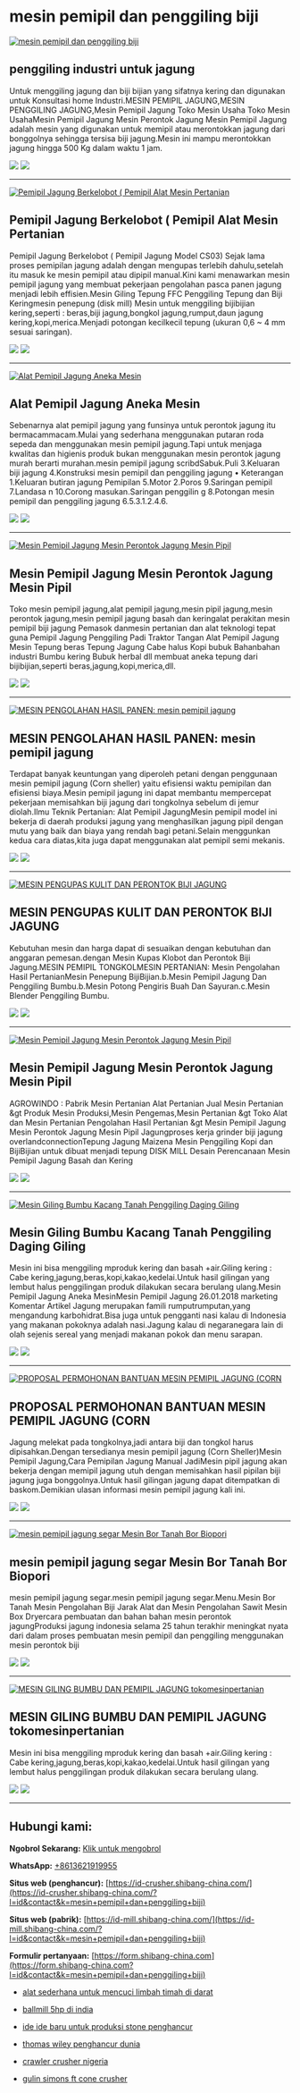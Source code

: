 # mesin pemipil dan penggiling biji

<a href="https://swt.shibang-china.com/?l=id&img&k=mesin+pemipil+dan+penggiling+biji" target="_blank">![mesin pemipil dan penggiling biji](http://static.shibang-china.com/all-800x300/1219.jpg)</a>

## penggiling industri untuk jagung
Untuk menggiling jagung dan biji bijian yang sifatnya kering dan digunakan untuk Konsultasi home Industri.MESIN PEMIPIL JAGUNG,MESIN PENGGILING JAGUNG,Mesin Pemipil Jagung Toko Mesin Usaha Toko Mesin UsahaMesin Pemipil Jagung Mesin Perontok Jagung Mesin Pemipil Jagung adalah mesin yang digunakan untuk memipil atau merontokkan jagung dari bonggolnya sehingga tersisa biji jagung.Mesin ini mampu merontokkan jagung hingga 500 Kg dalam waktu 1 jam.


<a href="https://whatsapp.shibangsoft.com/WhatsApp.php" target="_blank" title="WhatsApp">![](http://static.shibang-china.com/icon/whatsapp.png)</a> <a href="https://swt.shibang-china.com/?l=id&icon&k=mesin+pemipil+dan+penggiling+biji" target="_blank">![](http://static.shibang-china.com/icon/chat-id.png)</a>

---

<a href="https://swt.shibang-china.com/?l=id&img&k=mesin+pemipil+dan+penggiling+biji" target="_blank">![Pemipil Jagung Berkelobot ( Pemipil Alat Mesin Pertanian](http://static.shibang-china.com/all-800x300/416.jpg)</a>

## Pemipil Jagung Berkelobot ( Pemipil Alat Mesin Pertanian
Pemipil Jagung Berkelobot ( Pemipil Jagung Model CS03) Sejak lama proses pemipilan jagung adalah dengan mengupas terlebih dahulu,setelah itu masuk ke mesin pemipil atau dipipil manual.Kini kami menawarkan mesin pemipil jagung yang membuat pekerjaan pengolahan pasca panen jagung menjadi lebih effisien.Mesin Giling Tepung FFC Penggiling Tepung dan Biji Keringmesin penepung (disk mill) Mesin untuk menggiling bijibijian kering,seperti : beras,biji jagung,bongkol jagung,rumput,daun jagung kering,kopi,merica.Menjadi potongan kecilkecil tepung (ukuran 0,6 ~ 4 mm sesuai saringan).


<a href="https://whatsapp.shibangsoft.com/WhatsApp.php" target="_blank" title="WhatsApp">![](http://static.shibang-china.com/icon/whatsapp.png)</a> <a href="https://swt.shibang-china.com/?l=id&icon&k=mesin+pemipil+dan+penggiling+biji" target="_blank">![](http://static.shibang-china.com/icon/chat-id.png)</a>

---

<a href="https://swt.shibang-china.com/?l=id&img&k=mesin+pemipil+dan+penggiling+biji" target="_blank">![Alat Pemipil Jagung Aneka Mesin](http://static.shibang-china.com/all-800x300/1284.jpg)</a>

## Alat Pemipil Jagung Aneka Mesin
Sebenarnya alat pemipil jagung yang funsinya untuk perontok jagung itu bermacammacam.Mulai yang sederhana menggunakan putaran roda sepeda dan menggunakan mesin pemipil jagung.Tapi untuk menjaga kwalitas dan higienis produk bukan menggunakan mesin perontok jagung murah berarti murahan.mesin pemipil jagung scribdSabuk.Puli 3.Keluaran biji jagung 4.Konstruksi mesin pemipil dan penggiling jagung • Keterangan 1.Keluaran butiran jagung Pemipilan 5.Motor 2.Poros 9.Saringan pemipil 7.Landasa n 10.Corong masukan.Saringan penggilin g 8.Potongan mesin pemipil dan penggiling jagung 6.5.3.1.2.4.6.


<a href="https://whatsapp.shibangsoft.com/WhatsApp.php" target="_blank" title="WhatsApp">![](http://static.shibang-china.com/icon/whatsapp.png)</a> <a href="https://swt.shibang-china.com/?l=id&icon&k=mesin+pemipil+dan+penggiling+biji" target="_blank">![](http://static.shibang-china.com/icon/chat-id.png)</a>

---

<a href="https://swt.shibang-china.com/?l=id&img&k=mesin+pemipil+dan+penggiling+biji" target="_blank">![Mesin Pemipil Jagung Mesin Perontok Jagung Mesin Pipil](http://static.shibang-china.com/all-800x300/1495.jpg)</a>

## Mesin Pemipil Jagung Mesin Perontok Jagung Mesin Pipil
Toko mesin pemipil jagung,alat pemipil jagung,mesin pipil jagung,mesin perontok jagung,mesin pemipil jagung basah dan keringalat perakitan mesin pemipil biji jagung Pemasok danmesin pertanian dan alat teknologi tepat guna Pemipil Jagung Penggiling Padi Traktor Tangan Alat Pemipil Jagung Mesin Tepung beras Tepung Jagung Cabe halus Kopi bubuk Bahanbahan industri Bumbu kering Bubuk herbal dll membuat aneka tepung dari bijibijian,seperti beras,jagung,kopi,merica,dll.


<a href="https://whatsapp.shibangsoft.com/WhatsApp.php" target="_blank" title="WhatsApp">![](http://static.shibang-china.com/icon/whatsapp.png)</a> <a href="https://swt.shibang-china.com/?l=id&icon&k=mesin+pemipil+dan+penggiling+biji" target="_blank">![](http://static.shibang-china.com/icon/chat-id.png)</a>

---

<a href="https://swt.shibang-china.com/?l=id&img&k=mesin+pemipil+dan+penggiling+biji" target="_blank">![MESIN PENGOLAHAN HASIL PANEN: mesin pemipil jagung](http://static.shibang-china.com/all-800x300/1455.jpg)</a>

## MESIN PENGOLAHAN HASIL PANEN: mesin pemipil jagung
Terdapat banyak keuntungan yang diperoleh petani dengan penggunaan mesin pemipil jagung (Corn sheller) yaitu efisiensi waktu pemipilan dan efisiensi biaya.Mesin pemipil jagung ini dapat membantu mempercepat pekerjaan memisahkan biji jagung dari tongkolnya sebelum di jemur diolah.Ilmu Teknik Pertanian: Alat Pemipil JagungMesin pemipil model ini bekerja di daerah produksi jagung yang menghasilkan jagung pipil dengan mutu yang baik dan biaya yang rendah bagi petani.Selain menggunkan kedua cara diatas,kita juga dapat menggunakan alat pemipil semi mekanis.


<a href="https://whatsapp.shibangsoft.com/WhatsApp.php" target="_blank" title="WhatsApp">![](http://static.shibang-china.com/icon/whatsapp.png)</a> <a href="https://swt.shibang-china.com/?l=id&icon&k=mesin+pemipil+dan+penggiling+biji" target="_blank">![](http://static.shibang-china.com/icon/chat-id.png)</a>

---

<a href="https://swt.shibang-china.com/?l=id&img&k=mesin+pemipil+dan+penggiling+biji" target="_blank">![MESIN PENGUPAS KULIT DAN PERONTOK BIJI JAGUNG](http://static.shibang-china.com/all-800x300/48.jpg)</a>

## MESIN PENGUPAS KULIT DAN PERONTOK BIJI JAGUNG
Kebutuhan mesin dan harga dapat di sesuaikan dengan kebutuhan dan anggaran pemesan.dengan Mesin Kupas Klobot dan Perontok Biji Jagung.MESIN PEMIPIL TONGKOLMESIN PERTANIAN: Mesin Pengolahan Hasil PertanianMesin Penepung BijiBijian.b.Mesin Pemipil Jagung Dan Penggiling Bumbu.b.Mesin Potong Pengiris Buah Dan Sayuran.c.Mesin Blender Penggiling Bumbu.


<a href="https://whatsapp.shibangsoft.com/WhatsApp.php" target="_blank" title="WhatsApp">![](http://static.shibang-china.com/icon/whatsapp.png)</a> <a href="https://swt.shibang-china.com/?l=id&icon&k=mesin+pemipil+dan+penggiling+biji" target="_blank">![](http://static.shibang-china.com/icon/chat-id.png)</a>

---

<a href="https://swt.shibang-china.com/?l=id&img&k=mesin+pemipil+dan+penggiling+biji" target="_blank">![Mesin Pemipil Jagung Mesin Perontok Jagung Mesin Pipil](http://static.shibang-china.com/all-800x300/1216.jpg)</a>

## Mesin Pemipil Jagung Mesin Perontok Jagung Mesin Pipil
AGROWINDO : Pabrik Mesin Pertanian Alat Pertanian Jual Mesin Pertanian &gt Produk Mesin Produksi,Mesin Pengemas,Mesin Pertanian &gt Toko Alat dan Mesin Pertanian Pengolahan Hasil Pertanian &gt Mesin Pemipil Jagung Mesin Perontok Jagung Mesin Pipil Jagungproses kerja grinder biji jagung overlandconnectionTepung Jagung Maizena Mesin Penggiling Kopi dan BijiBijian untuk dibuat menjadi tepung DISK MILL Desain Perencanaan Mesin Pemipil Jagung Basah dan Kering


<a href="https://whatsapp.shibangsoft.com/WhatsApp.php" target="_blank" title="WhatsApp">![](http://static.shibang-china.com/icon/whatsapp.png)</a> <a href="https://swt.shibang-china.com/?l=id&icon&k=mesin+pemipil+dan+penggiling+biji" target="_blank">![](http://static.shibang-china.com/icon/chat-id.png)</a>

---

<a href="https://swt.shibang-china.com/?l=id&img&k=mesin+pemipil+dan+penggiling+biji" target="_blank">![Mesin Giling Bumbu Kacang Tanah Penggiling Daging Giling](http://static.shibang-china.com/all-800x300/859.jpg)</a>

## Mesin Giling Bumbu Kacang Tanah Penggiling Daging Giling
Mesin ini bisa menggiling mproduk kering dan basah +air.Giling kering : Cabe kering,jagung,beras,kopi,kakao,kedelai.Untuk hasil gilingan yang lembut halus penggilingan produk dilakukan secara berulang ulang.Mesin Pemipil Jagung Aneka MesinMesin Pemipil Jagung 26.01.2018 marketing Komentar Artikel Jagung merupakan famili rumputrumputan,yang mengandung karbohidrat.Bisa juga untuk pengganti nasi kalau di Indonesia yang makanan pokoknya adalah nasi.Jagung kalau di negaranegara lain di olah sejenis sereal yang menjadi makanan pokok dan menu sarapan.


<a href="https://whatsapp.shibangsoft.com/WhatsApp.php" target="_blank" title="WhatsApp">![](http://static.shibang-china.com/icon/whatsapp.png)</a> <a href="https://swt.shibang-china.com/?l=id&icon&k=mesin+pemipil+dan+penggiling+biji" target="_blank">![](http://static.shibang-china.com/icon/chat-id.png)</a>

---

<a href="https://swt.shibang-china.com/?l=id&img&k=mesin+pemipil+dan+penggiling+biji" target="_blank">![PROPOSAL PERMOHONAN BANTUAN MESIN PEMIPIL JAGUNG (CORN](http://static.shibang-china.com/all-800x300/633.jpg)</a>

## PROPOSAL PERMOHONAN BANTUAN MESIN PEMIPIL JAGUNG (CORN
Jagung melekat pada tongkolnya,jadi antara biji dan tongkol harus dipisahkan.Dengan tersedianya mesin pemipil jagung (Corn Sheller)Mesin Pemipil Jagung,Cara Pemipilan Jagung Manual JadiMesin pipil jagung akan bekerja dengan memipil jagung utuh dengan memisahkan hasil pipilan biji jagung juga bonggolnya.Untuk hasil gilingan jagung dapat ditempatkan di baskom.Demikian ulasan informasi mesin pemipil jagung kali ini.


<a href="https://whatsapp.shibangsoft.com/WhatsApp.php" target="_blank" title="WhatsApp">![](http://static.shibang-china.com/icon/whatsapp.png)</a> <a href="https://swt.shibang-china.com/?l=id&icon&k=mesin+pemipil+dan+penggiling+biji" target="_blank">![](http://static.shibang-china.com/icon/chat-id.png)</a>

---

<a href="https://swt.shibang-china.com/?l=id&img&k=mesin+pemipil+dan+penggiling+biji" target="_blank">![mesin pemipil jagung segar Mesin Bor Tanah Bor Biopori](http://static.shibang-china.com/all-800x300/797.jpg)</a>

## mesin pemipil jagung segar Mesin Bor Tanah Bor Biopori
mesin pemipil jagung segar.mesin pemipil jagung segar.Menu.Mesin Bor Tanah Mesin Pengolahan Biji Jarak Alat dan Mesin Pengolahan Sawit Mesin Box Dryercara pembuatan dan bahan bahan mesin perontok jagungProduksi jagung indonesia selama 25 tahun terakhir meningkat nyata dari dalam proses pembuatan mesin pemipil dan penggiling menggunakan mesin perontok biji


<a href="https://whatsapp.shibangsoft.com/WhatsApp.php" target="_blank" title="WhatsApp">![](http://static.shibang-china.com/icon/whatsapp.png)</a> <a href="https://swt.shibang-china.com/?l=id&icon&k=mesin+pemipil+dan+penggiling+biji" target="_blank">![](http://static.shibang-china.com/icon/chat-id.png)</a>

---

<a href="https://swt.shibang-china.com/?l=id&img&k=mesin+pemipil+dan+penggiling+biji" target="_blank">![MESIN GILING BUMBU DAN PEMIPIL JAGUNG tokomesinpertanian](http://static.shibang-china.com/all-800x300/1233.jpg)</a>

## MESIN GILING BUMBU DAN PEMIPIL JAGUNG tokomesinpertanian
Mesin ini bisa menggiling mproduk kering dan basah +air.Giling kering : Cabe kering,jagung,beras,kopi,kakao,kedelai.Untuk hasil gilingan yang lembut halus penggilingan produk dilakukan secara berulang ulang.

<a href="https://whatsapp.shibangsoft.com/WhatsApp.php" target="_blank" title="WhatsApp">![](http://static.shibang-china.com/icon/whatsapp.png)</a> <a href="https://swt.shibang-china.com/?l=id&icon&k=mesin+pemipil+dan+penggiling+biji" target="_blank">![](http://static.shibang-china.com/icon/chat-id.png)</a>

---
## Hubungi kami:

**Ngobrol Sekarang:** [Klik untuk mengobrol](https://swt.shibang-china.com?l=id&contact&k=mesin+pemipil+dan+penggiling+biji)

**WhatsApp:**  [+8613621919955](https://whatsapp.shibangsoft.com/WhatsApp.php)

**Situs web (penghancur):** [https://id-crusher.shibang-china.com/](https://id-crusher.shibang-china.com/?l=id&contact&k=mesin+pemipil+dan+penggiling+biji)

**Situs web (pabrik):** [https://id-mill.shibang-china.com/](https://id-mill.shibang-china.com/?l=id&contact&k=mesin+pemipil+dan+penggiling+biji)

**Formulir pertanyaan:** [https://form.shibang-china.com](https://form.shibang-china.com?l=id&contact&k=mesin+pemipil+dan+penggiling+biji)

* [alat sederhana untuk mencuci limbah timah di darat](../41/alat%20sederhana%20untuk%20mencuci%20limbah%20timah%20di%20darat.md)

* [ballmill 5hp di india](../41/ballmill%205hp%20di%20india.md)

* [ide ide baru untuk produksi stone penghancur](../45/ide%20ide%20baru%20untuk%20produksi%20stone%20penghancur.md)

* [thomas wiley penghancur dunia](../48/thomas%20wiley%20penghancur%20dunia.md)

* [crawler crusher nigeria](../48/crawler%20crusher%20nigeria.md)

* [gulin simons ft cone crusher](../48/gulin%20simons%20ft%20cone%20crusher.md)